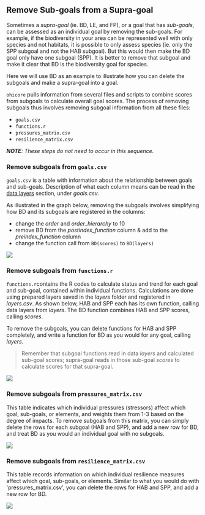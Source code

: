 ## Remove Sub-goals from a Supra-goal

Sometimes a _supra-goal_ (ie. BD, LE, and FP), or a goal that has _sub-goals_, can be assessed as an individual goal by removing the sub-goals. For example, if the biodiversity in your area can be represented well with only species and not habitats, it is possible to only assess species (ie. only the SPP subgoal and not the HAB subgoal). But this would then make the BD goal only have one subgoal (SPP). It is better to remove that subgoal and make it clear that BD is the biodiversity goal for species.

Here we will use BD as an example to illustrate how you can delete the subgoals and make a supra-goal into a goal.

`ohicore` pulls information from several files and scripts to combine scores from subgoals to calculate overall goal scores. The process of removing subgoals thus involves removing subgoal information from all these files:

- `goals.csv`
- `functions.r`
- `pressures_matrix.csv`
- `resilience_matrix.csv`

_**NOTE**: These steps do not need to occur in this sequence._

### Remove subgoals from `goals.csv`

`goals.csv` is a table with information about the relationship between goals and sub-goals. Description of what each column means can be read in the [data layers](http://ohi-science.org/manual/#data-layers) section, under _goals.csv_.

As illustrated in the graph below, removing the subgoals involves simplifying how BD and its subgoals are registered in the columns:

- change the _order_ and _order_hierarchy_ to 10
- remove BD from the _postindex_function_ column & add to the _preindex_function_ column
- change the function call from `BD(scores)` to `BD(layers)`

![](https://docs.google.com/drawings/d/1TUDfU2mG-QlXa3Huq_r8EwcgDPEa1RCaVQfpWnY49Uo/pub?w=830&h=720)


### Remove subgoals from `functions.r`

`functions.r`contains the R codes to calculate status and trend for each goal and sub-goal, contained within individual functions. Calculations are done using prepared layers saved in the _layers_ folder and registered in _layers.csv_. As shown below, HAB and SPP each has its own function, calling data layers from _layers_. The BD function combines HAB and SPP scores, calling _scores_.

To remove the subgoals, you can delete functions for HAB and SPP completely, and write a function for BD as you would for any goal, calling _layers_.

> Remember that subgoal functions read in data _layers_ and calculated sub-goal scores; supra-goal reads in those sub-goal _scores_ to calculate scores for that supra-goal.  

![](https://docs.google.com/drawings/d/1uTqbXyac72bE7yr2FZI9QEVGo1fSNgO4DXk1PIFk950/pub?w=960&h=720)

### Remove subgoals from `pressures_matrix.csv`

This table indicates which individual pressures (stressors) affect which goal, sub-goals, or elements, and weights them from 1-3 based on the degree of impacts. To remove subgoals from this matrix, you can simply delete the rows for each subgoal (HAB and SPP), and add a new row for BD, and treat BD as you would an individual goal with no subgoals.

![](https://docs.google.com/drawings/d/1sgZyyiQyPIWUn3_BojsBuQC_sbM4t_BW8YNGNqSd31w/pub?w=800&h=720)

### Remove subgoals from `resilience_matrix.csv`

This table records information on which individual resilience measures affect which goal, sub-goals, or elements. Similar to what you would do with 'pressures_matrix.csv', you can delete the rows for HAB and SPP, and add a new row for BD.

![](https://docs.google.com/drawings/d/1JUGogjH08_2KlOebKYxCR-JZFYGp5-6VwLYylblpWdw/pub?w=800&h=720)

